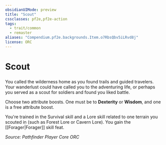 ```yaml
---
obsidianUIMode: preview
title: "Scout"
cssclasses: pf2e,pf2e-action
tags:
  - trait/common
  - remaster
aliases: "Compendium.pf2e.backgrounds.Item.o7RbsQbv5iLRvd8j"
license: ORC
---
```

# Scout

### 






You called the wilderness home as you found trails and guided travelers. Your wanderlust could have called you to the adventuring life, or perhaps you served as a scout for soldiers and found you liked battle.

Choose two attribute boosts. One must be to **Dexterity** or **Wisdom**, and one is a free attribute boost.

You're trained in the Survival skill and a Lore skill related to one terrain you scouted in (such as Forest Lore or Cavern Lore). You gain the [[Forager|Forager]] skill feat.

*Source: Pathfinder Player Core*
*ORC*